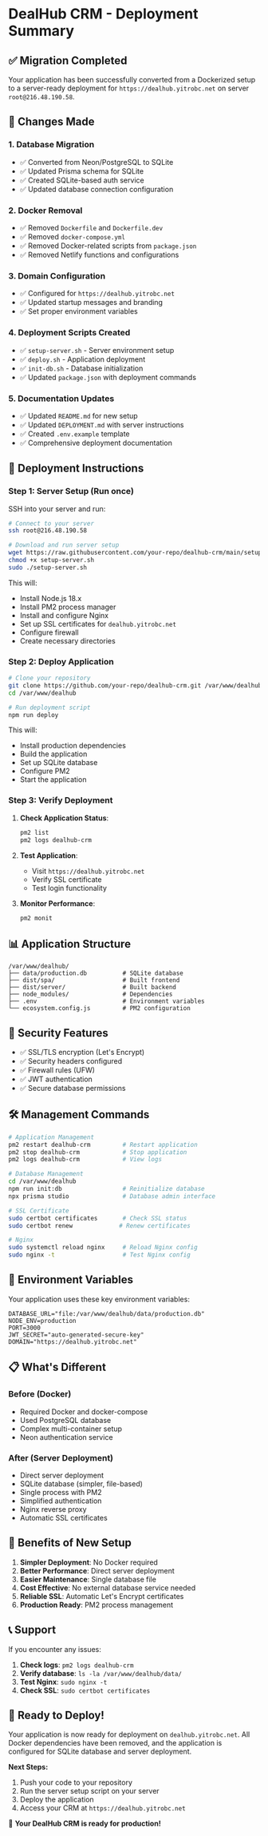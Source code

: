 # DealHub CRM - Deployment Summary

## ✅ Migration Completed

Your application has been successfully converted from a Dockerized setup to a server-ready deployment for `https://dealhub.yitrobc.net` on server `root@216.48.190.58`.

## 🔄 Changes Made

### 1. Database Migration

- ✅ Converted from Neon/PostgreSQL to SQLite
- ✅ Updated Prisma schema for SQLite
- ✅ Created SQLite-based auth service
- ✅ Updated database connection configuration

### 2. Docker Removal

- ✅ Removed `Dockerfile` and `Dockerfile.dev`
- ✅ Removed `docker-compose.yml`
- ✅ Removed Docker-related scripts from `package.json`
- ✅ Removed Netlify functions and configurations

### 3. Domain Configuration

- ✅ Configured for `https://dealhub.yitrobc.net`
- ✅ Updated startup messages and branding
- ✅ Set proper environment variables

### 4. Deployment Scripts Created

- ✅ `setup-server.sh` - Server environment setup
- ✅ `deploy.sh` - Application deployment
- ✅ `init-db.sh` - Database initialization
- ✅ Updated `package.json` with deployment commands

### 5. Documentation Updates

- ✅ Updated `README.md` for new setup
- ✅ Updated `DEPLOYMENT.md` with server instructions
- ✅ Created `.env.example` template
- ✅ Comprehensive deployment documentation

## 🚀 Deployment Instructions

### Step 1: Server Setup (Run once)

SSH into your server and run:

```bash
# Connect to your server
ssh root@216.48.190.58

# Download and run server setup
wget https://raw.githubusercontent.com/your-repo/dealhub-crm/main/setup-server.sh
chmod +x setup-server.sh
sudo ./setup-server.sh
```

This will:

- Install Node.js 18.x
- Install PM2 process manager
- Install and configure Nginx
- Set up SSL certificates for `dealhub.yitrobc.net`
- Configure firewall
- Create necessary directories

### Step 2: Deploy Application

```bash
# Clone your repository
git clone https://github.com/your-repo/dealhub-crm.git /var/www/dealhub
cd /var/www/dealhub

# Run deployment script
npm run deploy
```

This will:

- Install production dependencies
- Build the application
- Set up SQLite database
- Configure PM2
- Start the application

### Step 3: Verify Deployment

1. **Check Application Status**:

   ```bash
   pm2 list
   pm2 logs dealhub-crm
   ```

2. **Test Application**:

   - Visit `https://dealhub.yitrobc.net`
   - Verify SSL certificate
   - Test login functionality

3. **Monitor Performance**:
   ```bash
   pm2 monit
   ```

## 📊 Application Structure

```
/var/www/dealhub/
├── data/production.db          # SQLite database
├── dist/spa/                   # Built frontend
├── dist/server/                # Built backend
├── node_modules/               # Dependencies
├── .env                        # Environment variables
└── ecosystem.config.js         # PM2 configuration
```

## 🔐 Security Features

- ✅ SSL/TLS encryption (Let's Encrypt)
- ✅ Security headers configured
- ✅ Firewall rules (UFW)
- ✅ JWT authentication
- ✅ Secure database permissions

## 🛠️ Management Commands

```bash
# Application Management
pm2 restart dealhub-crm         # Restart application
pm2 stop dealhub-crm            # Stop application
pm2 logs dealhub-crm            # View logs

# Database Management
cd /var/www/dealhub
npm run init:db                 # Reinitialize database
npx prisma studio               # Database admin interface

# SSL Certificate
sudo certbot certificates       # Check SSL status
sudo certbot renew             # Renew certificates

# Nginx
sudo systemctl reload nginx     # Reload Nginx config
sudo nginx -t                   # Test Nginx config
```

## 🔧 Environment Variables

Your application uses these key environment variables:

```env
DATABASE_URL="file:/var/www/dealhub/data/production.db"
NODE_ENV=production
PORT=3000
JWT_SECRET="auto-generated-secure-key"
DOMAIN="https://dealhub.yitrobc.net"
```

## 📋 What's Different

### Before (Docker)

- Required Docker and docker-compose
- Used PostgreSQL database
- Complex multi-container setup
- Neon authentication service

### After (Server Deployment)

- Direct server deployment
- SQLite database (simpler, file-based)
- Single process with PM2
- Simplified authentication
- Nginx reverse proxy
- Automatic SSL certificates

## 🎯 Benefits of New Setup

1. **Simpler Deployment**: No Docker required
2. **Better Performance**: Direct server deployment
3. **Easier Maintenance**: Single database file
4. **Cost Effective**: No external database service needed
5. **Reliable SSL**: Automatic Let's Encrypt certificates
6. **Production Ready**: PM2 process management

## 📞 Support

If you encounter any issues:

1. **Check logs**: `pm2 logs dealhub-crm`
2. **Verify database**: `ls -la /var/www/dealhub/data/`
3. **Test Nginx**: `sudo nginx -t`
4. **Check SSL**: `sudo certbot certificates`

## 🚀 Ready to Deploy!

Your application is now ready for deployment on `dealhub.yitrobc.net`. All Docker dependencies have been removed, and the application is configured for SQLite database and server deployment.

**Next Steps:**

1. Push your code to your repository
2. Run the server setup script on your server
3. Deploy the application
4. Access your CRM at `https://dealhub.yitrobc.net`

🎉 **Your DealHub CRM is ready for production!**
